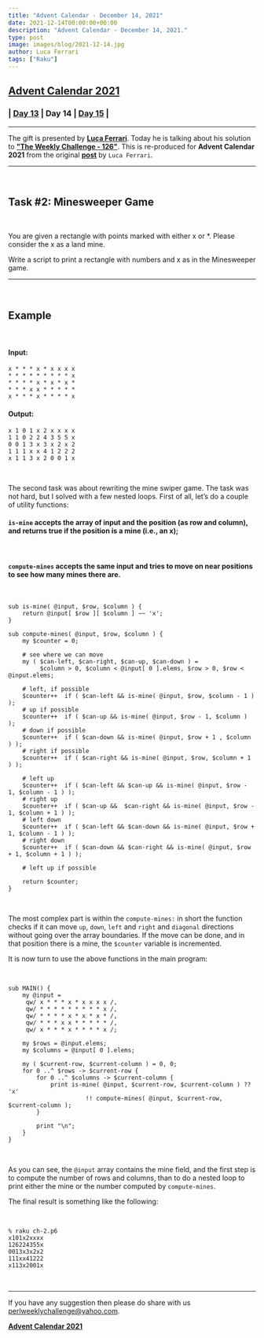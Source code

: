 ```yaml
---
title: "Advent Calendar - December 14, 2021"
date: 2021-12-14T00:00:00+00:00
description: "Advent Calendar - December 14, 2021."
type: post
image: images/blog/2021-12-14.jpg
author: Luca Ferrari
tags: ["Raku"]
---
```


## [**Advent Calendar 2021**](/blog/advent-calendar-2021)
### | [**Day 13**](/blog/advent-calendar-2021-12-13) | **Day 14** | [**Day 15**](/blog/advent-calendar-2021-12-15) |
***

The gift is presented by [**Luca Ferrari**](/blog/meet-the-champion-2020-04). Today he is talking about his solution to [**"The Weekly Challenge - 126"**](/blog/perl-weekly-challenge-126). This is re-produced for **Advent Calendar 2021** from the original [**post**](https://fluca1978.github.io/2021/08/16/PerlWeeklyChallenge126.html) by `Luca Ferrari`.

***

<br>

## Task #2: Minesweeper Game

<br>

You are given a rectangle with points marked with either x or *. Please consider the x as a land mine.

Write a script to print a rectangle with numbers and x as in the Minesweeper game.

***

<br>

## Example

<br>

#### Input:

    x * * * x * x x x x
    * * * * * * * * * x
    * * * * x * x * x *
    * * * x x * * * * *
    x * * * x * * * * x

#### Output:

    x 1 0 1 x 2 x x x x
    1 1 0 2 2 4 3 5 5 x
    0 0 1 3 x 3 x 2 x 2
    1 1 1 x x 4 1 2 2 2
    x 1 1 3 x 2 0 0 1 x

<br>

The second task was about rewriting the mine swiper game. The task was not hard, but I solved with a few nested loops.
First of all, let’s do a couple of utility functions:

#### `is-mine` accepts the array of input and the position (as row and column), and returns true if the position is a mine (i.e., an x);

<br>

#### `compute-mines` accepts the same input and tries to move on near positions to see how many mines there are.

<br>

```perl6
sub is-mine( @input, $row, $column ) {
    return @input[ $row ][ $column ] ~~ 'x';
}

sub compute-mines( @input, $row, $column ) {
    my $counter = 0;

    # see where we can move
    my ( $can-left, $can-right, $can-up, $can-down ) =
         $column > 0, $column < @input[ 0 ].elems, $row > 0, $row < @input.elems;

    # left, if possible
    $counter++  if ( $can-left && is-mine( @input, $row, $column - 1 ) );
    # up if possible
    $counter++  if ( $can-up && is-mine( @input, $row - 1, $column ) );
    # down if possible
    $counter++  if ( $can-down && is-mine( @input, $row + 1 , $column ) );
    # right if possible
    $counter++  if ( $can-right && is-mine( @input, $row, $column + 1 ) );

    # left up
    $counter++  if ( $can-left && $can-up && is-mine( @input, $row - 1, $column - 1 ) );
    # right up
    $counter++  if ( $can-up &&  $can-right && is-mine( @input, $row - 1, $column + 1 ) );
    # left down
    $counter++  if ( $can-left && $can-down && is-mine( @input, $row + 1, $column - 1 ) );
    # right down
    $counter++  if ( $can-down && $can-right && is-mine( @input, $row + 1, $column + 1 ) );

    # left up if possible

    return $counter;
}
```

<br>

The most complex part is within the `compute-mines:` in short the function checks if it can move `up`, `down`, `left` and `right` and `diagonal` directions without going over the array boundaries. If the move can be done, and in that position there is a mine, the `$counter` variable is incremented.

It is now turn to use the above functions in the main program:

<br>

```perl6
sub MAIN() {
    my @input =
     qw/ x * * * x * x x x x /,
     qw/ * * * * * * * * * x /,
     qw/ * * * * x * x * x * /,
     qw/ * * * x x * * * * * /,
     qw/ x * * * x * * * * x /;

    my $rows = @input.elems;
    my $columns = @input[ 0 ].elems;

    my ( $current-row, $current-column ) = 0, 0;
    for 0 ..^ $rows -> $current-row {
        for 0 ..^ $columns -> $current-column {
            print is-mine( @input, $current-row, $current-column ) ?? 'x'
                      !! compute-mines( @input, $current-row, $current-column );
        }

        print "\n";
    }
}
```

<br>

As you can see, the `@input` array contains the mine field, and the first step is to compute the number of rows and columns, than to do a nested loop to print either the mine or the number computed by `compute-mines`.

The final result is something like the following:

<br>

    % raku ch-2.p6
    x101x2xxxx
    126224355x
    0013x3x2x2
    111xx41222
    x113x2001x

<br>

***

If you have any suggestion then please do share with us <perlweeklychallenge@yahoo.com>.

[**Advent Calendar 2021**](/blog/advent-calendar-2021)
